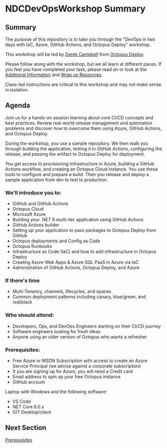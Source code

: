 # NDCDevOpsWorkshop Summary

## Summary

The purpose of this repository is to take you through the "DevOps in two days with IaC, Azure, GitHub Actions, and Octopus Deploy" workshop.

This workshop will be led by [Derek Campbell](https://twitter.com/DevOpsDerek) from [Octopus Deploy](https://octopus.com/).

Please follow along with the workshop, but we all learn at different paces. If you feel you have completed your task, please read on or look at the [Additional Information](07_Additional_Information.md) and [Wrap up Resources](08_WrapUp_Resources.md).

Class-led instructions are critical to this workshop and may not make sense in isolation.

## Agenda

Join us for a hands-on session learning about core CI/CD concepts and best practices. Review real-world release management and automation problems and discover how to overcome them using Azure, GitHub Actions, and Octopus Deploy.

During the workshop, you use a sample repository. We then walk you through building the application, testing it in GitHub Actions, configuring the release, and passing the artifact to Octopus Deploy for deployment.

You get access to provisioning infrastructure in Azure, building a GitHub Actions workflow, and creating an Octopus Cloud instance. You use these tools to configure and prepare a build. Then you release and deploy a sample application from dev to test to production.

### We'll introduce you to: 

- GitHub and GitHub Actions
- Octopus Cloud
- Microsoft Azure
- Building your .NET 6 multi-tier application using GitHub Actions
- GitHub Actions builder
- Setting up your application to pass packages to Octopus Deploy from GitHub
- Octopus deployments and Config as Code
- Octopus Runbooks
- Infrastructure as Code (IaC) and how to add infrastructure in Octopus Deploy
- Creating Azure Web Apps & Azure SQL PaaS in Azure via IaC
- Administration of GitHub Actions, Octopus Deploy, and Azure

### If there's time

- Multi-Tenancy, channels, lifecycles, and spaces
- Common deployment patterns including canary, blue/green, and red/black

### Who should attend:

- Developers, Ops, and DevOps Engineers starting on their CI/CD journey
- Software engineers looking for fresh ideas
- Anyone using an older version of Octopus who wants a refresher

### Prerequisites:

- Free Azure or MSDN Subscription with access to create an Azure Service Principal (we advise against a corporate subscription)
- If you are signing up for Azure, you will need a Credit card
- Email address to spin up your free Octopus instance
- GitHub account

Laptop with Windows and the following software:

* VS Code
* NET Core 6.0.x
* GIT Desktop/client

## Next Section

[Prerequisites](02_Prerequisites.md)